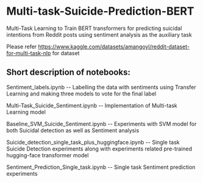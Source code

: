# Multi-task-Suicide-Prediction-BERT
Multi-Task Learning to Train BERT transformers for predicting suicidal intentions from Reddit posts using sentiment analysis as the auxiliary task

Please refer https://www.kaggle.com/datasets/amangoyl/reddit-dataset-for-multi-task-nlp for dataset

## Short description of notebooks:


Sentiment_labels.ipynb -- Labelling the data with sentiments using Transfer Learning and making three models to vote for the final label

Multi-Task_Suicide_Sentiment.ipynb -- Implementation of Multi-task Learning model

Baseline_SVM_Suicide_Sentiment.ipynb -- Experiments with SVM model for both Suicidal detection as well as Sentiment analysis

Suicide_detection_single_task_plus_huggingface.ipynb -- Single task Suicide Detection experiments along with experiments related pre-trained hugging-face transformer model

Sentiment_Prediction_Single_task.ipynb -- Single task Sentiment prediction experiments

